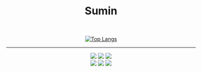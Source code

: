 <div align=center> 
 <h1>Sumin</h1>

 
&nbsp; 

[![Top Langs](https://github-readme-stats.vercel.app/api/top-langs/?username=ohbyul&layout=compact&theme=dracula)](https://github.com/anuraghazra/github-readme-stats)

</div>

---
<div align=center> 
<img src="https://img.shields.io/badge/JAVA-007396?style=flat-square&logo=JAVA&logoColor=white"/>
<img src="https://img.shields.io/badge/SPRING-6DB33F?style=flat-square&logo=SPRING&logoColor=white"/>
<img src="https://img.shields.io/badge/SPRINGBOOT-6DB33F?style=flat-square&logo=SPRINGBOOT&logoColor=white"/> <br>
<img src="https://img.shields.io/badge/MYSQL-4479A1?style=flat-square&logo=MYSQL&logoColor=white"/> 
<img src="https://img.shields.io/badge/GITHUB-181717?style=flat-square&logo=GITHUB&logoColor=white"/>
<img src="https://img.shields.io/badge/JENKINS-D24939?style=flat-square&logo=JENKINS&logoColor=white"/>
</div>
